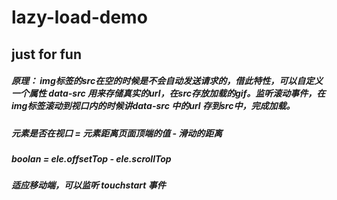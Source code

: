 # lazy-load-demo
## just for fun

##### 原理： img标签的src在空的时候是不会自动发送请求的，借此特性，可以自定义一个属性 data-src 用来存储真实的url，在src存放加载的gif。监听滚动事件，在 img标签滚动到视口内的时候讲data-src 中的url 存到src中，完成加载。

##### 元素是否在视口 = 元素距离页面顶端的值 - 滑动的距离

##### boolan = ele.offsetTop - ele.scrollTop

##### 适应移动端，可以监听 touchstart 事件 